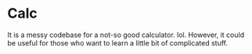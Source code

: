 # Calc
It is a messy codebase for a not-so good calculator. lol. However, it could be useful for those who want to learn a little bit of complicated stuff.
